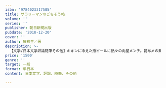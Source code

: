 ```yaml
---
isbn: '9784023317505'
title: サラリーマンのごちそう帖
volume: ''
series: ''
publisher: 朝日新聞出版
pubdate: '2018-12-20'
cover: ''
author: 藤枝生／著
description: >-
  【文学/日本文学評論随筆その他】キキンに冷えた瓶ビールに熱々の肉屋メンチ。昆布〆の鯛刺しと樽酒。シャリシャリのレモンサワーに牛モツ煮。洋食屋のオムライス、老舗の印度カレー、囲炉裏端のホッケ炭火焼き……。食べたくなる！　呑みたくなる！　とっておきのごちそうをご賞味あれ。
price: '1500'
genre: ''
target: 一般
format: 単行本
content: 日本文学、評論、随筆、その他

---
```


